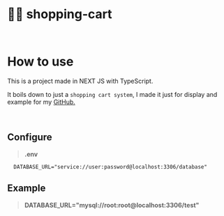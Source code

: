 # 👨‍💻 **shopping-cart**

<br>

# How to use

This is a project made in NEXT JS with TypeScript.

It boils down to just a `shopping cart system`, I made it just for display and example for my [GitHub.](https://github.com/NodeWillDev/NodeWillDev)

<br>

## Configure

> **.env**

```dosini
  DATABASE_URL="service://user:password@localhost:3306/database"  
```
## Example

> **DATABASE_URL="mysql://root:root@localhost:3306/test"**